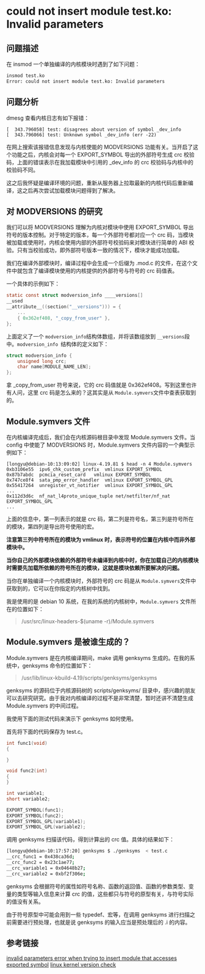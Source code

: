 # could not insert module test.ko: Invalid parameters
## 问题描述
在 insmod 一个单独编译的内核模块时遇到了如下问题：

```bash
insmod test.ko
Error: could not insert module test.ko: Invalid parameters   
```
## 问题分析
dmesg 查看内核日志有如下报错：
```
[  343.796058] test: disagrees about version of symbol _dev_info
[  343.796066] test: Unknown symbol _dev_info (err -22)
```
在网上搜索该报错信息发现与内核使能的 MODVERSIONS 功能有关。当开启了这个功能之后，内核会对每一个 EXPORT_SYMBOL  导出的外部符号生成 crc 校验码，上面的错误表示在我加载模块中引用的 _dev_info 的 crc 校验码与内核中的校验码不同。

这之后我怀疑是编译环境的问题，重新从服务器上拉取最新的内核代码后重新编译，这之后再次尝试加载模块问题得到了解决。
## 对 MODVERSIONS 的研究
我们可以将 MODVERSIONS 理解为内核对模块中使用 EXPORT_SYMBOL 导出符号的版本控制。对于特定的版本，每一个外部符号都对应一个 crc 码，当模块被加载或使用时，内核会使用内部的外部符号校验码来对模块进行简单的 ABI 校验。只有当校验成功，即外部符号版本一致的情况下，模块才能成功加载。

我们在编译外部模块时，编译过程中会生成一个后缀为 .mod.c 的文件，在这个文件中就包含了编译模块使用的内核提供的外部符号与符号的 crc 码值表。

一个具体的示例如下：

```c
static const struct modversion_info ____versions[]
__used
__attribute__((section("__versions"))) = {
	...
	{ 0x362ef408, "_copy_from_user" },
};
```
上面定义了一个 ```modversion_info```结构体数组，并将该数组放到 ```__versions```段中。```modversion_info ```结构体的定义如下：

```c
struct modversion_info {
	unsigned long crc;
	char name[MODULE_NAME_LEN];
};
```
拿 _copy_from_user 符号来说，它的 crc 码值就是 0x362ef408。写到这里也许有人问，这里 crc 码是怎么来的？这其实是从 ```Module.symvers```文件中查表获取到的。

## Module.symvers 文件
在内核编译完成后，我们会在内核源码根目录中发现 Module.symvers 文件。当 config 中使能了 MODVERSIONS 时，Module.symvers 文件内容的一个典型示例如下：

```
[longyu@debian-10:13:09:02] linux-4.19.81 $ head -n 4 Module.symvers 
0xb3106e55	ipv6_chk_custom_prefix	vmlinux	EXPORT_SYMBOL
0x87b7abdc	pcmcia_reset_card	vmlinux	EXPORT_SYMBOL
0x747ce8f4	sata_pmp_error_handler	vmlinux	EXPORT_SYMBOL_GPL
0x55417264 	unregister_vt_notifier	vmlinux	EXPORT_SYMBOL_GPL
...
0x112d3d6c	nf_nat_l4proto_unique_tuple	net/netfilter/nf_nat	EXPORT_SYMBOL_GPL
...
 ```
上面的信息中，第一列表示的就是 crc 码，第二列是符号名，第三列是符号所在的模块，第四列是导出符号使用的宏。

**注意第三列中符号所在的模块为 vmlinux 时，表示符号的位置在内核中而非外部模块中。**

**当你自己的外部模块依赖的外部符号未编译到内核中时，你在加载自己的内核模块时需要先加载所依赖的符号所在的模块，这就是模块依赖所要解决的问题。**

当你在单独编译一个内核模块时，外部符号的 crc 码是从 ```Module.symvers```文件中获取到的，它可以在你指定的内核树中找到。

我是使用的是 debian 10 系统，在我的系统的内核树中，```Module.symvers```	文件所在的位置如下：

>/usr/src/linux-headers-$(uname -r)/Module.symvers

## Module.symvers 是被谁生成的？
Module.symvers 是在内核编译期间，make 调用 genksyms 生成的。在我的系统中，genksyms 命令的位置如下：

>/usr/lib/linux-kbuild-4.19/scripts/genksyms/genksyms

genksyms 的源码位于内核源码树的 scripts/genksyms/ 目录中，感兴趣的朋友可以去研究研究。由于我对内核编译的过程不是非常清楚，暂时还讲不清楚生成 Module.symvers 的中间过程。

我使用下面的测试代码来演示下 genksyms 如何使用。

首先将下面的代码保存为 test.c。

```c
int func1(void)
{

}

void func2(int)
{
}

int variable1;
short variable2;

EXPORT_SYMBOL(func1);
EXPORT_SYMBOL(func2);
EXPORT_SYMBOL_GPL(variable1);
EXPORT_SYMBOL_GPL(variable2);
```
调用 genksyms 扫描该代码，得到计算出的 crc 值。具体的结果如下：

```bash
[longyu@debian-10:17:57:20] genksyms $ ./genksyms  < test.c
__crc_func1 = 0x438ca36d;
__crc_func2 = 0x23c1ae77;
__crc_variable1 = 0x04648b27;
__crc_variable2 = 0xbf2f306e;
 ```
genksyms 会根据符号的属性如符号名称、函数的返回值、函数的参数类型、变量的类型等输入信息来计算 crc 的值，这些都只与符号的原型有关，与符号实际的值没有关系。

由于符号原型中可能会用到一些 typedef、宏等，在调用 genksyms 进行扫描之前需要进行预处理，也就是说 genksyms 的输入应当是预处理后的 .i 的内容。

## 参考链接

[invalid parameters error when trying to insert module that accesses exported symbol](https://stackoverflow.com/questions/16360689/invalid-parameters-error-when-trying-to-insert-module-that-accesses-exported-s/16363156)
[linux kernel version check](https://www.zzsec.org/2014/10/linux-kernel-module-version-check/%5C)

